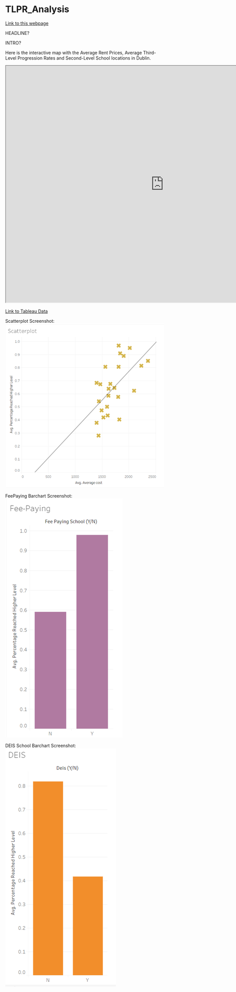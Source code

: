 # TLPR_Analysis

[Link to this webpage](https://aoifehoran97.github.io/TLPR_Analysis/)

HEADLINE?

INTRO?

Here is the interactive map with the Average Rent Prices, Average Third-Level Progression Rates and Second-Level School locations in Dublin.

<iframe src="https://www.google.com/maps/d/embed?mid=11Z7C4pZofy8x8XIXdGq5rym34vl6tTBZ" width="1000" height="750"></iframe>




[Link to Tableau Data](https://public.tableau.com/views/TLPRate/Scatterplot?:embed=y&:display_count=yes&:origin=viz_share_link)




Scatterplot Screenshot:
![](images/Scatterplot.png)

FeePaying Barchart Screenshot:
![](images/feepaying.png)

DEIS School Barchart Screenshot:
![](images/DEIS.png)



